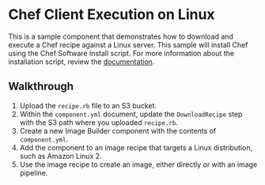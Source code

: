 # Chef Client Execution on Linux

This is a sample component that demonstrates how to download and execute a Chef recipe against a Linux server. This sample will install Chef using the Chef Software Install script. For more information about the installation script, review the [documentation](https://docs.chef.io/packages/#chef-software-install-script).

## Walkthrough

1. Upload the ```recipe.rb``` file to an S3 bucket.
2. Within the ```component.yml``` document, update the ```DownloadRecipe``` step with the S3 path where you uploaded ```recipe.rb```.
3. Create a new Image Builder component with the contents of ```component.yml```.
4. Add the component to an image recipe that targets a Linux distribution, such as Amazon Linux 2.
5. Use the image recipe to create an image, either directly or with an image pipeline.
